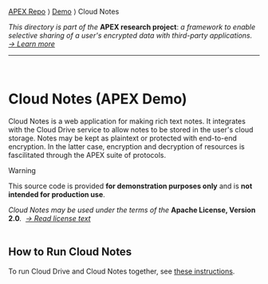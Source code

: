 [APEX Repo](../../../..) ⟩ [Demo](..) ⟩ Cloud Notes

_This directory is part of the_ **APEX research project**: _a framework to enable selective sharing of a user's encrypted data with third-party applications.&nbsp; [→&nbsp;Learn&nbsp;more](https://uos-sccs.github.io/apex)_
<hr><br>

# Cloud Notes (APEX Demo)

Cloud Notes is a web application for making rich text notes. It integrates with the Cloud Drive service to allow notes to be stored in the user's cloud storage. Notes may be kept as plaintext or protected with end-to-end encryption. In the latter case, encryption and decryption of resources is fascilitated through the APEX suite of protocols.

> [!WARNING]
> This source code is provided **for demonstration purposes only** and is **not intended for production use**.

_Cloud Notes may be used under the terms of the_ **Apache License, Version 2.0**_.&nbsp; [→&nbsp;Read&nbsp;license&nbsp;text](../LICENSE)_
<br><br>

## How to Run Cloud Notes

To run Cloud Drive and Cloud Notes together, see [these instructions](../#how-to-run-the-cloud-drive-and-cloud-notes-web-applications).
